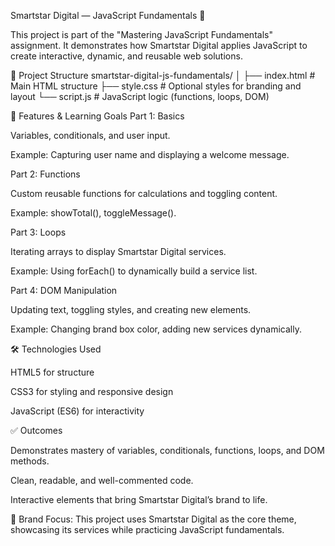 Smartstar Digital — JavaScript Fundamentals 🚀

This project is part of the "Mastering JavaScript Fundamentals" assignment. It demonstrates how Smartstar Digital applies JavaScript to create interactive, dynamic, and reusable web solutions.

📂 Project Structure
smartstar-digital-js-fundamentals/
│
├── index.html   # Main HTML structure
├── style.css    # Optional styles for branding and layout
└── script.js    # JavaScript logic (functions, loops, DOM)

🎯 Features & Learning Goals
Part 1: Basics

Variables, conditionals, and user input.

Example: Capturing user name and displaying a welcome message.

Part 2: Functions

Custom reusable functions for calculations and toggling content.

Example: showTotal(), toggleMessage().

Part 3: Loops

Iterating arrays to display Smartstar Digital services.

Example: Using forEach() to dynamically build a service list.

Part 4: DOM Manipulation

Updating text, toggling styles, and creating new elements.

Example: Changing brand box color, adding new services dynamically.

🛠️ Technologies Used

HTML5 for structure

CSS3 for styling and responsive design

JavaScript (ES6) for interactivity

✅ Outcomes

Demonstrates mastery of variables, conditionals, functions, loops, and DOM methods.

Clean, readable, and well-commented code.

Interactive elements that bring Smartstar Digital’s brand to life.

📌 Brand Focus: This project uses Smartstar Digital as the core theme, showcasing its services while practicing JavaScript fundamentals.
